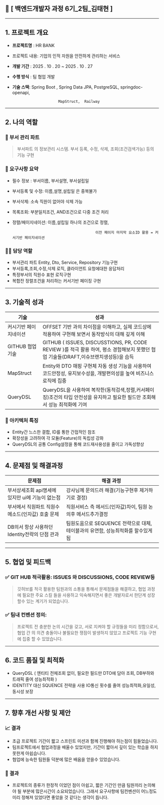 ## 📱 [ 백엔드개발자 과정 6기_2팀_김태현 ]

---

## 1. 프로젝트 개요

- **프로젝트명** :  HR BANK
- 프로젝트 내용:  기업의 인적 자원을 안전하게 관리하는 서비스
- **개발 기간** :  2025 . 10 . 20 ~ 2025 . 10 . 27
- **수행 방식** :  팀 협업 개발
- **기술 스택**:  Spring Boot ,  Spring Data JPA,  PostgreSQL,  springdoc-openapi,

                           MapStruct,  Railway

---

## 2.  나의 역할

### 💼 부서 관리 파트

> 부서파트 의 정보관리 시스템. 부서 등록, 수정, 삭제, 조회(조건검색가능) 등의 기능 구현
>

### 📌 요구사항 요약

- 필수 정보 :  부서이름, 부서설명, 부서설립일
- 부서등록 및 수정:  이름,설명,설립일 은 중복불가
- 부서삭제:   소속 직원이 없어야 삭제 가능
- 목록조회:  부분일치조건, AND조건으로 다중 조건 처리
- 정렬/페이지네이션:  이름,설립일 하나의 조건으로 정렬,

                                            이전 페이지 마지막 요소ID 활용 = 커서기반 페이지네이션

### 👨‍💻 담당 역할

- 부서관리 파트 Entity, Dto, Service, Repository 기능구현
- 부서등록,조회,수정,삭제 로직, 클라이언트 요청에대한 응답처리
- 특정부서의 직원수 표현 로직구현
- 복합잔 정렬조건을 처리하는 커서기반 페이징 구현

---

## 3. 기술적 성과

| 기술 | 성과 |
| --- | --- |
| 커시기반 페이지네이션 | OFFSET 기반 과의 차이점을 이해하고, 실제 코드상에 적용하여 구현해 보면서 동작방식의 대해 깊게 이해 |
| GITHUB 협업기술 | GITHUB ( ISSUES, DISCUSSTIONS, PR, CODE REVIEW )를 적극 활용 하여, 평소 경험해보지 못했던 협업 기술들(DRAFT,이슈브랜치생성등)을 습득 |
| MapStruct | Entity와 DTO  매핑 구현체 자동 생성 기능을 사용하여 코드안정성, 유지보수성을, 개발편의성을 높여 비즈니스로직에 집중 |
| QueryDSL | QueryDSL을 사용하여 복작한(동적검색,정렬,커서페이징)조건의 타입 안전성을 유지하고 필요한 필드만 조회해서 성능 최적화에 기여 |

### 📐 아키텍처 특징

- Entity간 느스한 결합, ID를 통한 간접적인 참조
- 확장성을 고려하여 각 모듈(Feature)의 독립성 강화
- QueryDSL의 공통 Config설정을 통해 코드재사용성을 줄이고 가독성향상

---

## 4. 문제점 및 해결과정

| 문제점 | 해결 과정 |
| --- | --- |
| 부서상세조회 api명세에 있지만 ui에 기능이 없는점  | 강사님께 문의드려 해결(기능구현후 제거하기로 결정) |
| 부서에서 직원파트 직원수 메소드(인자값) 호출 문제 | 직원서비스 측 메서드(인자값)차이, 팀원 논의후 메서드추가결정 |
| DB의서 항상 사용하던 Identity전략의 단점 관과 | 팀원도움으로 SEQUENCE 전략으로 대체, 테이블과의 유연함, 성능최적화를 할수있게 됨 |

---

## 5. 협업 및 피드백

### ✅ GIT HUB 적극활용: ISSUES 와  DISCUSSIONS, CODE REVIEW등

> 깃허브를 적극 활용한 팀원과의 소통을 통해서 문제점들을 해결하고, 협업 과정에 필요한 주요 스킬 들을 사용하고 익숙해지면서 좋은 개발자로서 한단계 성장할수 있는 계기가 되었습니다.
>

### ✅ 팀내 컨벤션 정의:

> 프로젝트 전 충분한 논의 시간을 갖고, 서로 지켜야 할 규정들을 미리 정함으로서, 협업 간 의 의견 충돌이나 불필요한 쟁점이 발생하지 않았고  프로젝트 기능 구현 에 집중 할 수 있었습니다.
>

---

## 6. 코드 품질 및 최적화

- QueryDSL ( 엔티티 전체조회 없이, 필요한 필드만 DTO에 담아 조회, DB부하와 트래픽 줄여 성능최적화 )
- IDENTITY 대신 SQUENCE 전략을 사용 IO통신 횟수를 줄여 성능최적화,유일성,동시성 보장

---

## 7. 향후 개선 사항 및 제안

### 📈 결과

- 초급 프로젝트 기간이 짧고 스프린트 미션과 함께 진행해야 하는점이 힘들었습니다.
- 팀프로젝트에서 협업과정을 배울수 있었지만, 기간이 짧아서 깊이 있는 학습을 하지못한게 아쉽습니다.
- 협업에 능숙한 팀원들 덕분에 많은 배움을 얻을수 있었습니다.

### **🤔** 결과

- 프로젝트의 종류가 한정적 이었던 점이 아쉽고, 짧은 기간인 만큼 팀원끼리 논의해야 될 부분에 많은시간이 소요되었습니다. 그래서 요구사항에 팀컨벤션이 어느정도 미리 정해져 있었다면 좋았을 것 같다는 생각이 듭니다.